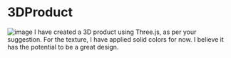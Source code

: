 # 3DProduct

![image](https://github.com/user-attachments/assets/bd2d1713-2754-449a-8016-75bd73865885)
I have created a 3D product using Three.js, as per your suggestion. For the texture, I have applied solid colors for now. I believe it has the potential to be a great design.
